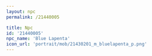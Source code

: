 ```yaml
---
layout: npc
permalink: /21440005

title: Npc
id: '21440005'
npc_name: 'Blue Lapenta'
icon_url: 'portrait/mob/21430201_m_bluelapenta_p.png'
---
```

